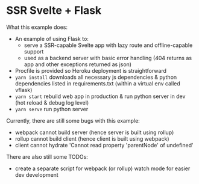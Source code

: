 # SSR Svelte + Flask

What this example does:

- An example of using Flask to:
  - serve a SSR-capable Svelte app with lazy route and offline-capable support
  - used as a backend server with basic error handling (404 returns as app and other exceptions returned as json)
- Procfile is provided so Heroku deployment is straightforward
- `yarn install` downloads all necessary js dependencies & python dependencies listed in requirements.txt (within a virtual env called vflask)
- `yarn start` rebuild web app in production & run python server in dev (hot reload & debug log level)
- `yarn serve` run python server

Currently, there are still some bugs with this example:

- webpack cannot build server (hence server is built using rollup)
- rollup cannot build client (hence client is built using webpack)
- client cannot hydrate 'Cannot read property 'parentNode' of undefined'

There are also still some TODOs:

- create a separate script for webpack (or rollup) watch mode for easier dev development
